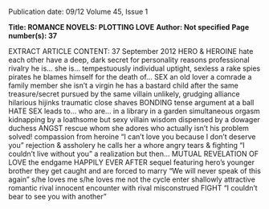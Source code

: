 Publication date: 09/12
Volume 45, Issue 1

**Title: ROMANCE NOVELS: PLOTTING LOVE**
**Author: Not specified**
**Page number(s): 37**

EXTRACT ARTICLE CONTENT:
37
September 2012
HERO & HEROINE
hate each other
have a deep, dark secret
for personality
reasons
professional
rivalry
he is...
she is...
tempestuously
individual
uptight,
sexless
a rake
spies
pirates
he blames himself
for the death of...
SEX
an old lover
a comrade
a family member
she isn’t
a virgin
he has a
bastard child
after the same
treasure/secret
pursued by the
same villain
unlikely,
grudging alliance
hilarious hijinks
traumatic close shaves
BONDING
tense argument
at a ball
HATE SEX
leads to...
who are...
in a library
in a garden
simultaneous orgasm
kidnapping by a loathsome but sexy villain
wisdom dispensed by a dowager duchess
ANGST
rescue
whom she
adores
who actually
isn’t his
problem solved!
compassion from heroine
“I can’t love you
because I don’t
deserve you”
rejection & assholery
he calls her
a whore
angry tears & fighting
“I couldn’t live without you”
a realization
but then...
MUTUAL REVELATION 
OF LOVE
the endgame
HAPPILY EVER AFTER
sequel featuring hero’s
younger brother
they get caught and 
are forced to marry
“We will never speak
of this again”
s/he loves me
s/he loves me not
the cycle
enter shallowly attractive
romantic rival
innocent encounter with rival misconstrued
FIGHT
“I couldn’t bear to see 
you with another”